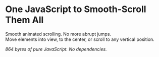 # One JavaScript to Smooth-Scroll Them All

Smooth animated scrolling. No&nbsp;more abrupt jumps.
Move&nbsp;elements&nbsp;into&nbsp;view, to&nbsp;the&nbsp;center, or&nbsp;scroll&nbsp;to any vertical&nbsp;position.

*864 bytes of pure JavaScript. No&nbsp;dependencies.*
